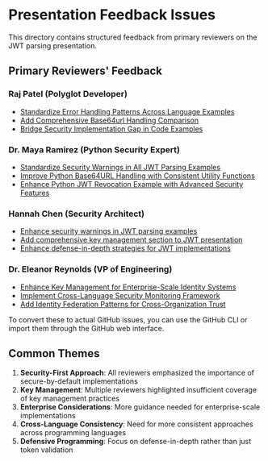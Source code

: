 # Presentation Feedback Issues

This directory contains structured feedback from primary reviewers on the JWT parsing presentation.

## Primary Reviewers' Feedback

### Raj Patel (Polyglot Developer)
- [Standardize Error Handling Patterns Across Language Examples](raj-standardize-error-handling.md)
- [Add Comprehensive Base64url Handling Comparison](raj-base64url-handling.md)
- [Bridge Security Implementation Gap in Code Examples](raj-security-implementation-gap.md)

### Dr. Maya Ramirez (Python Security Expert)
- [Standardize Security Warnings in All JWT Parsing Examples](maya-standardize-security-warnings.md)
- [Improve Python Base64URL Handling with Consistent Utility Functions](maya-improve-python-base64url.md)
- [Enhance Python JWT Revocation Example with Advanced Security Features](maya-enhance-token-revocation.md)

### Hannah Chen (Security Architect)
- [Enhance security warnings in JWT parsing examples](hannah-enhance-security-warnings.md)
- [Add comprehensive key management section to JWT presentation](hannah-add-key-management.md)
- [Enhance defense-in-depth strategies for JWT implementations](hannah-enhance-defense-in-depth.md)

### Dr. Eleanor Reynolds (VP of Engineering)
- [Enhance Key Management for Enterprise-Scale Identity Systems](eleanor-enterprise-key-management.md)
- [Implement Cross-Language Security Monitoring Framework](eleanor-security-monitoring.md)
- [Add Identity Federation Patterns for Cross-Organization Trust](eleanor-identity-federation.md)

To convert these to actual GitHub issues, you can use the GitHub CLI or import them through the GitHub web interface.

## Common Themes
1. **Security-First Approach**: All reviewers emphasized the importance of secure-by-default implementations
2. **Key Management**: Multiple reviewers highlighted insufficient coverage of key management practices
3. **Enterprise Considerations**: More guidance needed for enterprise-scale implementations
4. **Cross-Language Consistency**: Need for more consistent approaches across programming languages
5. **Defensive Programming**: Focus on defense-in-depth rather than just token validation